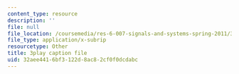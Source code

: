 ```yaml
---
content_type: resource
description: ''
file: null
file_location: /coursemedia/res-6-007-signals-and-systems-spring-2011/32aee4416bf3122d8ac82cf0f0dcdabc_0Gat_aSzi5Y.srt
file_type: application/x-subrip
resourcetype: Other
title: 3play caption file
uid: 32aee441-6bf3-122d-8ac8-2cf0f0dcdabc
---
```

